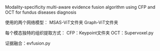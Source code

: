Modality-specificity multi-aware evidence fusion algorithm using CFP and OCT for fundus diseases diagnosis

使用的两个网络模型：
MSAS-ViT文件夹
Graph-ViT文件夹

每个模态独特的组织提取方式：
CFP：Keypoint文件夹
OCT：Supervoxel.py

证据融合：evfusion.py

